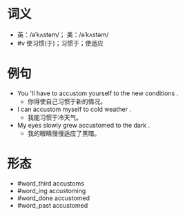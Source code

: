 # 词义
- 英：/əˈkʌstəm/； 美：/əˈkʌstəm/
- #v 使习惯(于)；习惯于；使适应
# 例句
- You 'll have to accustom yourself to the new conditions .
	- 你得使自己习惯于新的情况。
- I can accustom myself to cold weather .
	- 我能习惯于冷天气。
- My eyes slowly grew accustomed to the dark .
	- 我的眼睛慢慢适应了黑暗。
# 形态
- #word_third accustoms
- #word_ing accustoming
- #word_done accustomed
- #word_past accustomed
